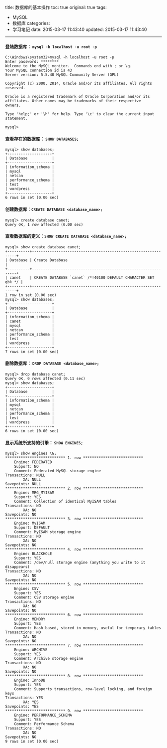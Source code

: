 title: 数据库的基本操作
toc: true
original: true
tags:
  - MySQL
  - 数据库
categories:
  - 学习笔记
date: 2015-03-17 11:43:40
updated: 2015-03-17 11:43:40
---

#### 登陆数据库： `mysql -h localhost -u root -p`

	C:\Windows\system32>mysql -h localhost -u root -p
	Enter password: ********
	Welcome to the MySQL monitor.  Commands end with ; or \g.
	Your MySQL connection id is 43
	Server version: 5.5.40 MySQL Community Server (GPL)

	Copyright (c) 2000, 2014, Oracle and/or its affiliates. All rights reserved.

	Oracle is a registered trademark of Oracle Corporation and/or its
	affiliates. Other names may be trademarks of their respective
	owners.

	Type 'help;' or '\h' for help. Type '\c' to clear the current input statement.

	mysql>
<!--more-->	
#### 查看存在的数据库： `SHOW DATABASES;`

	mysql> show databases;
	+--------------------+
	| Database           |
	+--------------------+
	| information_schema |
	| mysql              |
	| netcan             |
	| performance_schema |
	| test               |
	| wordpress          |
	+--------------------+
	6 rows in set (0.00 sec)
#### 创建数据库：`CREATE DATABASE <database_name>;`

	mysql> create database canet;
	Query OK, 1 row affected (0.00 sec)
#### 查看数据库的定义：`SHOW CREATE DATABASE <database_name>;`

	mysql> show create database canet;
	+----------+---------------------------------------------------------------+
	| Database | Create Database                                               |
	+----------+---------------------------------------------------------------+
	| canet    | CREATE DATABASE `canet` /*!40100 DEFAULT CHARACTER SET gbk */ |
	+----------+---------------------------------------------------------------+
	1 row in set (0.00 sec)
	mysql> show databases;
	+--------------------+
	| Database           |
	+--------------------+
	| information_schema |
	| canet              |
	| mysql              |
	| netcan             |
	| performance_schema |
	| test               |
	| wordpress          |
	+--------------------+
	7 rows in set (0.00 sec)


#### 删除数据库： `DROP DATABASE <database_name>;`

	mysql> drop database canet;
	Query OK, 0 rows affected (0.11 sec)
	mysql> show databases;
	+--------------------+
	| Database           |
	+--------------------+
	| information_schema |
	| mysql              |
	| netcan             |
	| performance_schema |
	| test               |
	| wordpress          |
	+--------------------+
	6 rows in set (0.00 sec)
#### 显示系统所支持的引擎： `SHOW ENGINES;`

	mysql> show engines \G;
	*************************** 1. row ***************************
		Engine: FEDERATED
		Support: NO
		Comment: Federated MySQL storage engine
	Transactions: NULL
			XA: NULL
	Savepoints: NULL
	*************************** 2. row ***************************
		Engine: MRG_MYISAM
		Support: YES
		Comment: Collection of identical MyISAM tables
	Transactions: NO
			XA: NO
	Savepoints: NO
	*************************** 3. row ***************************
		Engine: MyISAM
		Support: DEFAULT
		Comment: MyISAM storage engine
	Transactions: NO
			XA: NO
	Savepoints: NO
	*************************** 4. row ***************************
		Engine: BLACKHOLE
		Support: YES
		Comment: /dev/null storage engine (anything you write to it disappears)
	Transactions: NO
			XA: NO
	Savepoints: NO
	*************************** 5. row ***************************
		Engine: CSV
		Support: YES
		Comment: CSV storage engine
	Transactions: NO
			XA: NO
	Savepoints: NO
	*************************** 6. row ***************************
		Engine: MEMORY
		Support: YES
		Comment: Hash based, stored in memory, useful for temporary tables
	Transactions: NO
			XA: NO
	Savepoints: NO
	*************************** 7. row ***************************
		Engine: ARCHIVE
		Support: YES
		Comment: Archive storage engine
	Transactions: NO
			XA: NO
	Savepoints: NO
	*************************** 8. row ***************************
		Engine: InnoDB
		Support: YES
		Comment: Supports transactions, row-level locking, and foreign keys
	Transactions: YES
			XA: YES
	Savepoints: YES
	*************************** 9. row ***************************
		Engine: PERFORMANCE_SCHEMA
		Support: YES
		Comment: Performance Schema
	Transactions: NO
			XA: NO
	Savepoints: NO
	9 rows in set (0.00 sec)



